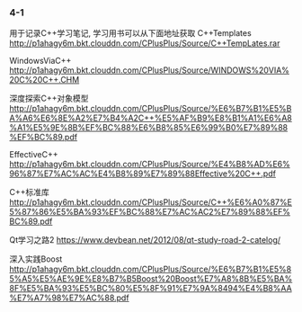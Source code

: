 ### 4-1 ###

用于记录C++学习笔记, 学习用书可以从下面地址获取
C++Templates
http://p1ahagy6m.bkt.clouddn.com/CPlusPlus/Source/C++TempLates.rar

WindowsViaC++
http://p1ahagy6m.bkt.clouddn.com/CPlusPlus/Source/WINDOWS%20VIA%20C%20C++.CHM

深度探索C++对象模型
http://p1ahagy6m.bkt.clouddn.com/CPlusPlus/Source/%E6%B7%B1%E5%BA%A6%E6%8E%A2%E7%B4%A2C++%E5%AF%B9%E8%B1%A1%E6%A8%A1%E5%9E%8B%EF%BC%88%E6%B8%85%E6%99%B0%E7%89%88%EF%BC%89.pdf

EffectiveC++
http://p1ahagy6m.bkt.clouddn.com/CPlusPlus/Source/%E4%B8%AD%E6%96%87%E7%AC%AC%E4%B8%89%E7%89%88Effective%20C++.pdf

C++标准库
http://p1ahagy6m.bkt.clouddn.com/CPlusPlus/Source/C++%E6%A0%87%E5%87%86%E5%BA%93%EF%BC%88%E7%AC%AC2%E7%89%88%EF%BC%89.pdf

Qt学习之路2
https://www.devbean.net/2012/08/qt-study-road-2-catelog/

深入实践Boost
http://p1ahagy6m.bkt.clouddn.com/CPlusPlus/Source/%E6%B7%B1%E5%85%A5%E5%AE%9E%E8%B7%B5Boost%20Boost%E7%A8%8B%E5%BA%8F%E5%BA%93%E5%BC%80%E5%8F%91%E7%9A%8494%E4%B8%AA%E7%A7%98%E7%AC%88.pdf